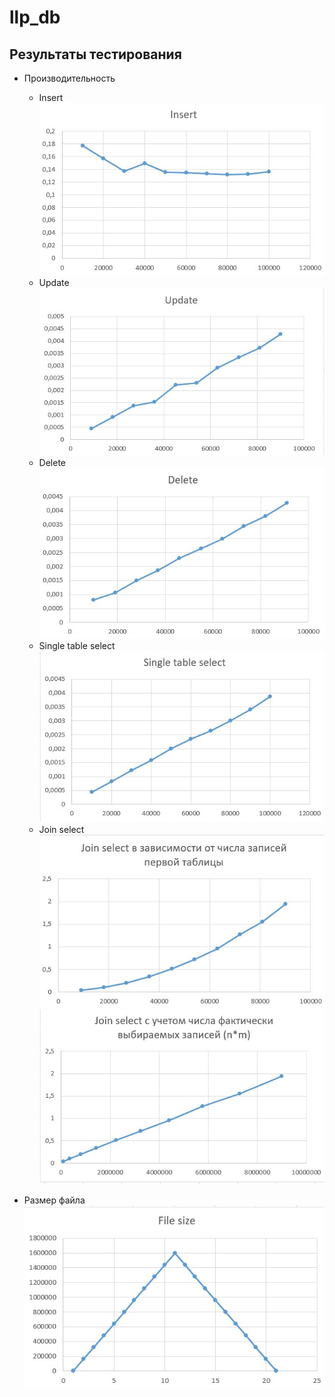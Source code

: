# llp_db

## Результаты тестирования

- Производительность
  - Insert
![Insert](https://github.com/Sofia-Ingl/llp_db/blob/master/graphs/insert.jpg)
  - Update
![Update](https://github.com/Sofia-Ingl/llp_db/blob/master/graphs/update.jpg)
  - Delete
![Delete](https://github.com/Sofia-Ingl/llp_db/blob/master/graphs/delete.jpg)
  - Single table select
![Select](https://github.com/Sofia-Ingl/llp_db/blob/master/graphs/single_tab_select.jpg)
  - Join select
![Select](https://github.com/Sofia-Ingl/llp_db/blob/master/graphs/join_select1.jpg)
![Select](https://github.com/Sofia-Ingl/llp_db/blob/master/graphs/join_select2.jpg)

- Размер файла
![File size](https://github.com/Sofia-Ingl/llp_db/blob/master/graphs/file_sz.jpg)
